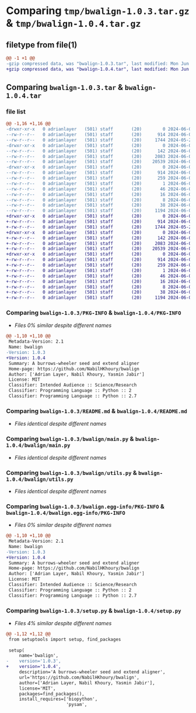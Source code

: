 # Comparing `tmp/bwalign-1.0.3.tar.gz` & `tmp/bwalign-1.0.4.tar.gz`

## filetype from file(1)

```diff
@@ -1 +1 @@
-gzip compressed data, was "bwalign-1.0.3.tar", last modified: Mon Jun  3 01:08:57 2024, max compression
+gzip compressed data, was "bwalign-1.0.4.tar", last modified: Mon Jun  3 01:09:48 2024, max compression
```

## Comparing `bwalign-1.0.3.tar` & `bwalign-1.0.4.tar`

### file list

```diff
@@ -1,16 +1,16 @@
-drwxr-xr-x   0 adrianlayer   (501) staff       (20)        0 2024-06-03 01:08:57.129530 bwalign-1.0.3/
--rw-r--r--   0 adrianlayer   (501) staff       (20)      914 2024-06-03 01:08:57.128289 bwalign-1.0.3/PKG-INFO
--rw-r--r--   0 adrianlayer   (501) staff       (20)     1744 2024-05-29 18:41:22.000000 bwalign-1.0.3/README.md
-drwxr-xr-x   0 adrianlayer   (501) staff       (20)        0 2024-06-03 01:08:57.102749 bwalign-1.0.3/bwalign/
--rw-r--r--   0 adrianlayer   (501) staff       (20)      142 2024-06-03 01:08:15.000000 bwalign-1.0.3/bwalign/__init__.py
--rw-r--r--   0 adrianlayer   (501) staff       (20)     2083 2024-06-03 01:07:06.000000 bwalign-1.0.3/bwalign/main.py
--rw-r--r--   0 adrianlayer   (501) staff       (20)    20539 2024-06-03 00:56:50.000000 bwalign-1.0.3/bwalign/utils.py
-drwxr-xr-x   0 adrianlayer   (501) staff       (20)        0 2024-06-03 01:08:57.126425 bwalign-1.0.3/bwalign.egg-info/
--rw-r--r--   0 adrianlayer   (501) staff       (20)      914 2024-06-03 01:08:56.000000 bwalign-1.0.3/bwalign.egg-info/PKG-INFO
--rw-r--r--   0 adrianlayer   (501) staff       (20)      259 2024-06-03 01:08:56.000000 bwalign-1.0.3/bwalign.egg-info/SOURCES.txt
--rw-r--r--   0 adrianlayer   (501) staff       (20)        1 2024-06-03 01:08:56.000000 bwalign-1.0.3/bwalign.egg-info/dependency_links.txt
--rw-r--r--   0 adrianlayer   (501) staff       (20)       46 2024-06-03 01:08:56.000000 bwalign-1.0.3/bwalign.egg-info/entry_points.txt
--rw-r--r--   0 adrianlayer   (501) staff       (20)       16 2024-06-03 01:08:56.000000 bwalign-1.0.3/bwalign.egg-info/requires.txt
--rw-r--r--   0 adrianlayer   (501) staff       (20)        8 2024-06-03 01:08:56.000000 bwalign-1.0.3/bwalign.egg-info/top_level.txt
--rw-r--r--   0 adrianlayer   (501) staff       (20)       38 2024-06-03 01:08:57.129769 bwalign-1.0.3/setup.cfg
--rw-r--r--   0 adrianlayer   (501) staff       (20)     1194 2024-06-03 01:08:17.000000 bwalign-1.0.3/setup.py
+drwxr-xr-x   0 adrianlayer   (501) staff       (20)        0 2024-06-03 01:09:48.455514 bwalign-1.0.4/
+-rw-r--r--   0 adrianlayer   (501) staff       (20)      914 2024-06-03 01:09:48.452045 bwalign-1.0.4/PKG-INFO
+-rw-r--r--   0 adrianlayer   (501) staff       (20)     1744 2024-05-29 18:41:22.000000 bwalign-1.0.4/README.md
+drwxr-xr-x   0 adrianlayer   (501) staff       (20)        0 2024-06-03 01:09:48.443496 bwalign-1.0.4/bwalign/
+-rw-r--r--   0 adrianlayer   (501) staff       (20)      142 2024-06-03 01:09:30.000000 bwalign-1.0.4/bwalign/__init__.py
+-rw-r--r--   0 adrianlayer   (501) staff       (20)     2083 2024-06-03 01:09:18.000000 bwalign-1.0.4/bwalign/main.py
+-rw-r--r--   0 adrianlayer   (501) staff       (20)    20539 2024-06-03 00:56:50.000000 bwalign-1.0.4/bwalign/utils.py
+drwxr-xr-x   0 adrianlayer   (501) staff       (20)        0 2024-06-03 01:09:48.450902 bwalign-1.0.4/bwalign.egg-info/
+-rw-r--r--   0 adrianlayer   (501) staff       (20)      914 2024-06-03 01:09:48.000000 bwalign-1.0.4/bwalign.egg-info/PKG-INFO
+-rw-r--r--   0 adrianlayer   (501) staff       (20)      259 2024-06-03 01:09:48.000000 bwalign-1.0.4/bwalign.egg-info/SOURCES.txt
+-rw-r--r--   0 adrianlayer   (501) staff       (20)        1 2024-06-03 01:09:48.000000 bwalign-1.0.4/bwalign.egg-info/dependency_links.txt
+-rw-r--r--   0 adrianlayer   (501) staff       (20)       46 2024-06-03 01:09:48.000000 bwalign-1.0.4/bwalign.egg-info/entry_points.txt
+-rw-r--r--   0 adrianlayer   (501) staff       (20)       16 2024-06-03 01:09:48.000000 bwalign-1.0.4/bwalign.egg-info/requires.txt
+-rw-r--r--   0 adrianlayer   (501) staff       (20)        8 2024-06-03 01:09:48.000000 bwalign-1.0.4/bwalign.egg-info/top_level.txt
+-rw-r--r--   0 adrianlayer   (501) staff       (20)       38 2024-06-03 01:09:48.455816 bwalign-1.0.4/setup.cfg
+-rw-r--r--   0 adrianlayer   (501) staff       (20)     1194 2024-06-03 01:09:27.000000 bwalign-1.0.4/setup.py
```

### Comparing `bwalign-1.0.3/PKG-INFO` & `bwalign-1.0.4/PKG-INFO`

 * *Files 0% similar despite different names*

```diff
@@ -1,10 +1,10 @@
 Metadata-Version: 2.1
 Name: bwalign
-Version: 1.0.3
+Version: 1.0.4
 Summary: A burrows-wheeler seed and extend aligner
 Home-page: https://github.com/NabilHKhoury/bwalign
 Author: ['Adrian Layer, Nabil Khoury, Yasmin Jabir']
 License: MIT
 Classifier: Intended Audience :: Science/Research
 Classifier: Programming Language :: Python :: 2
 Classifier: Programming Language :: Python :: 2.7
```

### Comparing `bwalign-1.0.3/README.md` & `bwalign-1.0.4/README.md`

 * *Files identical despite different names*

### Comparing `bwalign-1.0.3/bwalign/main.py` & `bwalign-1.0.4/bwalign/main.py`

 * *Files identical despite different names*

### Comparing `bwalign-1.0.3/bwalign/utils.py` & `bwalign-1.0.4/bwalign/utils.py`

 * *Files identical despite different names*

### Comparing `bwalign-1.0.3/bwalign.egg-info/PKG-INFO` & `bwalign-1.0.4/bwalign.egg-info/PKG-INFO`

 * *Files 0% similar despite different names*

```diff
@@ -1,10 +1,10 @@
 Metadata-Version: 2.1
 Name: bwalign
-Version: 1.0.3
+Version: 1.0.4
 Summary: A burrows-wheeler seed and extend aligner
 Home-page: https://github.com/NabilHKhoury/bwalign
 Author: ['Adrian Layer, Nabil Khoury, Yasmin Jabir']
 License: MIT
 Classifier: Intended Audience :: Science/Research
 Classifier: Programming Language :: Python :: 2
 Classifier: Programming Language :: Python :: 2.7
```

### Comparing `bwalign-1.0.3/setup.py` & `bwalign-1.0.4/setup.py`

 * *Files 4% similar despite different names*

```diff
@@ -1,12 +1,12 @@
 from setuptools import setup, find_packages
 
 setup(
     name='bwalign',
-    version='1.0.3',    
+    version='1.0.4',    
     description='A burrows-wheeler seed and extend aligner',
     url='https://github.com/NabilHKhoury/bwalign',
     author=['Adrian Layer, Nabil Khoury, Yasmin Jabir'],
     license='MIT',
     packages=find_packages(),
     install_requires=['biopython',
                       'pysam',
```


